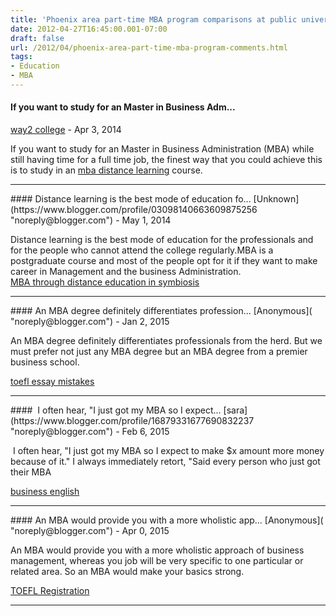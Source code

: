 ```yaml
---
title: 'Phoenix area part-time MBA program comparisons at public universities'
date: 2012-04-27T16:45:00.001-07:00
draft: false
url: /2012/04/phoenix-area-part-time-mba-program-comments.html
tags: 
- Education
- MBA
---
```


#### If you want to study for an Master in Business Adm...
[way2 college](https://www.blogger.com/profile/15002354364018973597 "noreply@blogger.com") - <time datetime="2014-04-16T01:07:06.956-07:00">Apr 3, 2014</time>

If you want to study for an Master in Business Administration (MBA) while still having time for a full time job, the finest way that you could achieve this is to study in an [mba distance learning](http://www.way2college.com/mba-master-of-business-administration-through-distance-correspondence.htm) course.
<hr />
#### Distance learning is the best mode of education fo...
[Unknown](https://www.blogger.com/profile/03098140663609875256 "noreply@blogger.com") - <time datetime="2014-05-26T03:38:20.599-07:00">May 1, 2014</time>

Distance learning is the best mode of education for the professionals and for the people who cannot attend the college regularly.MBA is a postgraduate course and most of the people opt for it if they want to make career in Management and the business Administration.  
[MBA through distance education in symbiosis](http://www.way2college.com/mba-through-distance-education-in-symbiosis.htm)
<hr />
#### An MBA degree definitely differentiates profession...
[Anonymous]( "noreply@blogger.com") - <time datetime="2015-01-06T22:01:52.465-07:00">Jan 2, 2015</time>

An MBA degree definitely differentiates professionals from the herd. But we must prefer not just any MBA degree but an MBA degree from a premier business school.  
  
[toefl essay mistakes](http://toefl-edu.blogspot.com//2010/06/top-twenty-essay-mistakes.html)
<hr />
####  I often hear, "I just got my MBA so I expect...
[sara](https://www.blogger.com/profile/16879331677690832237 "noreply@blogger.com") - <time datetime="2015-02-28T09:15:50.742-07:00">Feb 6, 2015</time>

  
  
 I often hear, "I just got my MBA so I expect to make $x amount more money because of it." I always immediately retort, "Said every person who just got their MBA  
  
[business english](http://english-for-test.blogspot.com/2012/10/business-english.html)
<hr />
#### An MBA would provide you with a more wholistic app...
[Anonymous]( "noreply@blogger.com") - <time datetime="2015-04-26T22:19:34.550-07:00">Apr 0, 2015</time>

An MBA would provide you with a more wholistic approach of business management, whereas you job will be very specific to one particular or related area. So an MBA would make your basics strong.  
  
[TOEFL Registration](http://toefl-edu.blogspot.com//2010/06/toefl-registration.html)
<hr />
